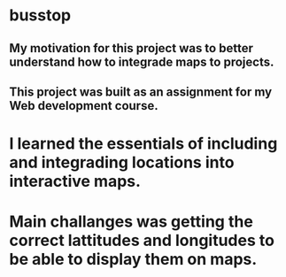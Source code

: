 # busstop

## My motivation for this project was to better understand how to integrade maps to projects.

## This project was built as an assignment for my Web development course.

# I learned the essentials of including and integrading locations into interactive maps.

# Main challanges was getting the correct lattitudes and longitudes to be able to display them on maps.

